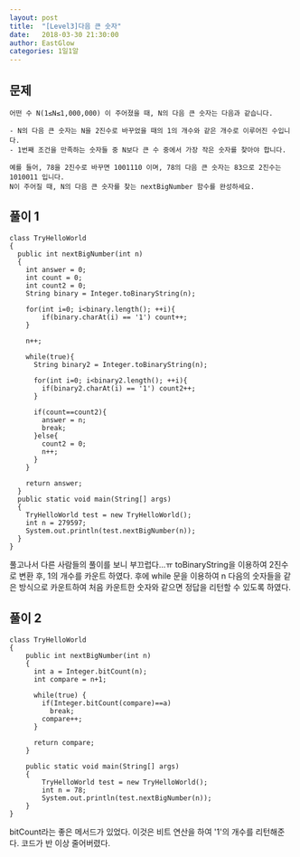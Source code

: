 ```yaml
---
layout: post
title:  "[Level3]다음 큰 숫자"
date:   2018-03-30 21:30:00
author: EastGlow
categories: 1일1알
---
```

## 문제
```
어떤 수 N(1≤N≤1,000,000) 이 주어졌을 때, N의 다음 큰 숫자는 다음과 같습니다.  

- N의 다음 큰 숫자는 N을 2진수로 바꾸었을 때의 1의 개수와 같은 개수로 이루어진 수입니다.
- 1번째 조건을 만족하는 숫자들 중 N보다 큰 수 중에서 가장 작은 숫자를 찾아야 합니다.

예를 들어, 78을 2진수로 바꾸면 1001110 이며, 78의 다음 큰 숫자는 83으로 2진수는 1010011 입니다.
N이 주어질 때, N의 다음 큰 숫자를 찾는 nextBigNumber 함수를 완성하세요.
```

## 풀이 1
~~~
class TryHelloWorld
{
  public int nextBigNumber(int n)
  {
    int answer = 0;
    int count = 0;
    int count2 = 0;
    String binary = Integer.toBinaryString(n);

    for(int i=0; i<binary.length(); ++i){
    	if(binary.charAt(i) == '1') count++;
    }

  	n++;

    while(true){
      String binary2 = Integer.toBinaryString(n);

      for(int i=0; i<binary2.length(); ++i){
        if(binary2.charAt(i) == '1') count2++;
      }

      if(count==count2){
        answer = n;
        break;
      }else{
        count2 = 0;
        n++;
      }
    }  

  	return answer;
  }
  public static void main(String[] args)
  {
    TryHelloWorld test = new TryHelloWorld();
    int n = 279597;
    System.out.println(test.nextBigNumber(n));
  }
}
~~~
풀고나서 다른 사람들의 풀이를 보니 부끄럽다...ㅠ toBinaryString을 이용하여 2진수로 변환 후, 1의 개수를 카운트 하였다. 후에 while 문을 이용하여 n 다음의 숫자들을 같은 방식으로 카운트하여 처음 카운트한 숫자와 같으면 정답을 리턴할 수 있도록 하였다.

## 풀이 2
~~~
class TryHelloWorld
{
    public int nextBigNumber(int n)
    {
      int a = Integer.bitCount(n);
      int compare = n+1;

      while(true) {
        if(Integer.bitCount(compare)==a)
          break;
        compare++;
      }

      return compare;
    }

    public static void main(String[] args)
    {
        TryHelloWorld test = new TryHelloWorld();
        int n = 78;
        System.out.println(test.nextBigNumber(n));
    }
}
~~~
bitCount라는 좋은 메서드가 있었다. 이것은 비트 연산을 하여 '1'의 개수를 리턴해준다. 코드가 반 이상 줄어버렸다.